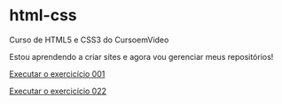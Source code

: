 # html-css
 Curso de HTML5 e CSS3 do CursoemVideo

 Estou aprendendo a criar sites e agora vou gerenciar meus repositórios!

 <a href="https://rmrgomes.github.io/html-css/exercicios/ex001/index.html" target="_blank">Executar o exercicício 001</a>


 <a href="https://rmrgomes.github.io/html-css/exercicios/ex022/fundo001.html" target="_blank">Executar o exercicício 022</a>